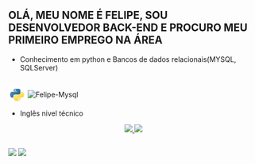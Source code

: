 ## OLÁ, MEU NOME É FELIPE, SOU DESENVOLVEDOR BACK-END E PROCURO MEU PRIMEIRO EMPREGO NA ÁREA

- Conhecimento em python e Bancos de dados relacionais(MYSQL, SQLServer)
<div style="display: inline_block"><br>
   <img align="center" alt="Felipe-Python" height="30" width="35" src="https://raw.githubusercontent.com/devicons/devicon/master/icons/python/python-original.svg">
   <img align="center" alt="Felipe-Mysql" height="30" width="35" src="https://img.shields.io/badge/MySQL-00000F?style=for-the-badge&logo=mysql&logoColor=white">
</div>

- Inglês nivel técnico

<div align="center">
  <a href="https://github.com/FelipeECarvalho">
  <img height="180em" src="https://github-readme-stats.vercel.app/api?username=FelipeECarvalho&show_icons=true&theme=chartreuse-dark&include_all_commits=true&count_private=true"/>
  <img height="180em" src="https://github-readme-stats.vercel.app/api/top-langs/?username=FelipeECarvalho&layout=compact&langs_count=7&theme=chartreuse-dark"/>
</div>
  
  ##
 
<div> 
  <a href = "mailto:Felipeemanuelc12@gmail.com"><img src="https://img.shields.io/badge/-Gmail-%23333?style=for-the-badge&logo=gmail&logoColor=white" target="_blank"></a>
  <a href="https://www.linkedin.com/in/felipeecarvalho/" target="_blank"><img src="https://img.shields.io/badge/-LinkedIn-%230077B5?style=for-the-badge&logo=linkedin&logoColor=white" target="_blank"></a> 

</div>

